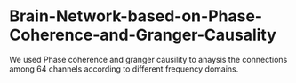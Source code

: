 # Brain-Network-based-on-Phase-Coherence-and-Granger-Causality
We used Phase coherence and granger causility to anaysis the connections among 64 channels according to different frequency domains.
